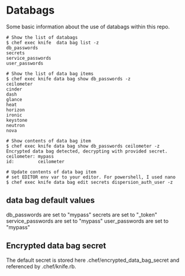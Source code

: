 # Databags

Some basic information about the use of databags within this repo.

```
# Show the list of databags
$ chef exec knife  data bag list -z
db_passwords
secrets
service_passwords
user_passwords

# Show the list of data bag items
$ chef exec knife data bag show db_passwords -z
ceilometer
cinder
dash
glance
heat
horizon
ironic
keystone
neutron
nova

# Show contents of data bag item
$ chef exec knife data bag show db_passwords ceilometer -z
Encrypted data bag detected, decrypting with provided secret.
ceilometer: mypass
id:         ceilometer

# Update contents of data bag item
# set EDITOR env var to your editor. For powershell, I used nano
$ chef exec knife data bag edit secrets dispersion_auth_user -z
```

## data bag default values
db_passwords are set to "mypass"
secrets are set to "<key>_token"
service_passwords are set to "mypass"
user_passwords are set to "mypass"

## Encrypted data bag secret
The default secret is stored here .chef/encrypted_data_bag_secret
and referenced by .chef/knife.rb.
